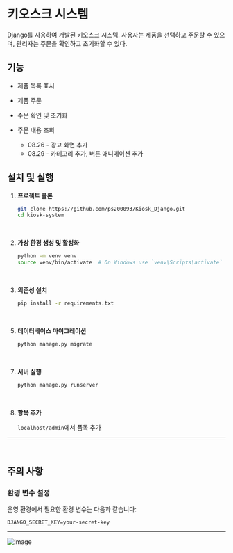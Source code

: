 # 키오스크 시스템

Django를 사용하여 개발된 키오스크 시스템. 사용자는 제품을 선택하고 주문할 수 있으며, 관리자는 주문을 확인하고 초기화할 수 있다.

## 기능

- 제품 목록 표시
- 제품 주문
- 주문 확인 및 초기화
- 주문 내용 조회

   + 08.26 - 광고 화면 추가
   + 08.29 - 카테고리 추가, 버튼 애니메이션 추가

## 설치 및 실행

1. **프로젝트 클론**
   ```bash
   git clone https://github.com/ps200093/Kiosk_Django.git
   cd kiosk-system
</br>

2. **가상 환경 생성 및 활성화**
   ```bash
   python -m venv venv
   source venv/bin/activate  # On Windows use `venv\Scripts\activate`
</br>

3. **의존성 설치**
   ```bash
   pip install -r requirements.txt
</br>

5. **데이터베이스 마이그레이션**
   ```bash
   python manage.py migrate
</br>

7. **서버 실행**
   ```bash
   python manage.py runserver
</br>

8. **항목 추가**
   
   `localhost/admin`에서 품목 추가 
---
</br>

## 주의 사항
### 환경 변수 설정
운영 환경에서 필요한 환경 변수는 다음과 같습니다:
```plaintext
DJANGO_SECRET_KEY=your-secret-key
```

---


![image](https://github.com/user-attachments/assets/cf9b3bcd-7cf7-4c3b-add8-1c3710420f95)

